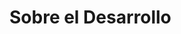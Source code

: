 
<style>
.md-footer__link,
.md-footer__link--next{
    display: none !important; 
} 

.md-footer__inner{
    display: none !important; 
}
</style>

# Sobre el Desarrollo

